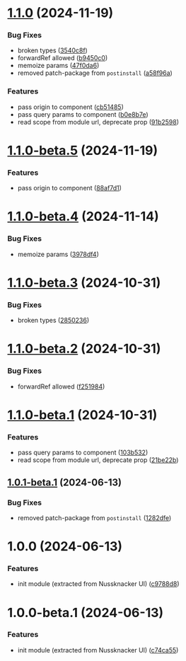 # [1.1.0](https://github.com/touk/federated-component/compare/v1.0.0...v1.1.0) (2024-11-19)


### Bug Fixes

* broken types ([3540c8f](https://github.com/touk/federated-component/commit/3540c8f555cf243e19bc96b3590fab3533d28131))
* forwardRef allowed ([b9450c0](https://github.com/touk/federated-component/commit/b9450c0f89712772b2648710b11a13f1a6fa108d))
* memoize params ([47f0da6](https://github.com/touk/federated-component/commit/47f0da61b580d480bb49da350eb068972cb5e473))
* removed patch-package from `postinstall` ([a58f96a](https://github.com/touk/federated-component/commit/a58f96aa53ab37214d5a6b9f57d8f6bd7cf4cc91))


### Features

* pass origin to component ([cb51485](https://github.com/touk/federated-component/commit/cb51485c21a9fdf1df854ee84c4df763842fd3ca))
* pass query params to component ([b0e8b7e](https://github.com/touk/federated-component/commit/b0e8b7e13ad56b5a4e867b862854352539d9432c))
* read scope from module url, deprecate prop ([91b2598](https://github.com/touk/federated-component/commit/91b2598a494ca8ff81c412692cf94519dcbde20f))

# [1.1.0-beta.5](https://github.com/touk/federated-component/compare/v1.1.0-beta.4...v1.1.0-beta.5) (2024-11-19)


### Features

* pass origin to component ([88af7d1](https://github.com/touk/federated-component/commit/88af7d14e310cdb7a2711eef7f1fccc628eb6d23))

# [1.1.0-beta.4](https://github.com/touk/federated-component/compare/v1.1.0-beta.3...v1.1.0-beta.4) (2024-11-14)


### Bug Fixes

* memoize params ([3978df4](https://github.com/touk/federated-component/commit/3978df467b495e217f379871d4de52d0b0410370))

# [1.1.0-beta.3](https://github.com/touk/federated-component/compare/v1.1.0-beta.2...v1.1.0-beta.3) (2024-10-31)


### Bug Fixes

* broken types ([2850236](https://github.com/touk/federated-component/commit/2850236fc04d7a40d4f0d693da1cee50e92f04a2))

# [1.1.0-beta.2](https://github.com/touk/federated-component/compare/v1.1.0-beta.1...v1.1.0-beta.2) (2024-10-31)


### Bug Fixes

* forwardRef allowed ([f251984](https://github.com/touk/federated-component/commit/f251984a9f03f01d794fbf2a70079fc7176082c4))

# [1.1.0-beta.1](https://github.com/touk/federated-component/compare/v1.0.1-beta.1...v1.1.0-beta.1) (2024-10-31)


### Features

* pass query params to component ([103b532](https://github.com/touk/federated-component/commit/103b532c1e610c4a38ad2740d9e6d99029c16b8a))
* read scope from module url, deprecate prop ([21be22b](https://github.com/touk/federated-component/commit/21be22bfb6fa2daafa689da6ab22b91370583723))

## [1.0.1-beta.1](https://github.com/touk/federated-component/compare/v1.0.0...v1.0.1-beta.1) (2024-06-13)


### Bug Fixes

* removed patch-package from `postinstall` ([1282dfe](https://github.com/touk/federated-component/commit/1282dfef2902f9af06f2c1a53506b8189e65c348))

# 1.0.0 (2024-06-13)


### Features

* init module (extracted from Nussknacker UI) ([c9788d8](https://github.com/touk/federated-component/commit/c9788d86a65c8ac8a4b9b5fcf1607f38b69ffeef))

# 1.0.0-beta.1 (2024-06-13)


### Features

* init module (extracted from Nussknacker UI) ([c74ca55](https://github.com/touk/federated-component/commit/c74ca554b55ebf62a14928957827c70458366788))
